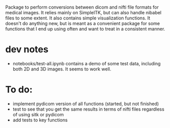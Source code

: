 # 

Package to perform conversions between dicom and nifti file formats for medical images. It relies mainly on SimpleITK, but can also handle nibabel files to some extent. It also contains simple visualization functions. It doesn't do anything new, but is meant as a convenient package for some functions that I end up using often and want to treat in a consistent manner.

# dev notes
- notebooks/test-all.ipynb contains a demo of some test data, including both 2D and 3D images. It seems to work well.

# To do:
- implement pydicom version of all functions (started, but not finished)
- test to see that you get the same results in terms of nifti files regardless of using sitk or pydicom
- add tests to key functions